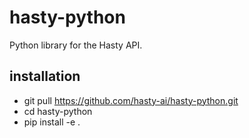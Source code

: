 # hasty-python
Python library for the Hasty API.

## installation
* git pull https://github.com/hasty-ai/hasty-python.git
* cd hasty-python
* pip install -e .